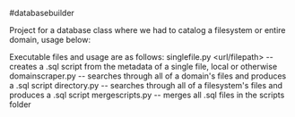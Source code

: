 #databasebuilder

Project for a database class where we had to catalog a filesystem or entire domain, usage below:


Executable files and usage are as follows:
singlefile.py <url/filepath> -- creates a .sql script from the metadata of a single file, local or otherwise
domainscraper.py <domain homepage> -- searches through all of a domain's files and produces a .sql script
directory.py <domain homepage> -- searches through all of a filesystem's files and produces a .sql script
mergescripts.py -- merges all .sql files in the scripts folder
